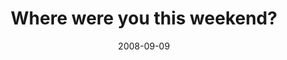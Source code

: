 ---
layout: base.njk
title : 'Where were you this weekend?' 
view_title : 'Where were you this weekend?' 
year : '2008' 
date : '2008-09-09' 
img_file : '/drawing/wherewereyouthisweekend.jpg' 
html_file : 'wherewereyouthisweekend' 
next_html : 'nowihavetoworkagain.html' 
year_order : '404' 
permalink : "title/{{html_file}}.html"
---